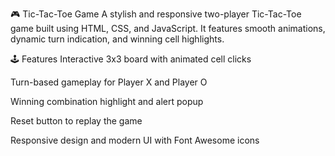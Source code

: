 🎮 Tic-Tac-Toe Game
A stylish and responsive two-player Tic-Tac-Toe game built using HTML, CSS, and JavaScript. It features smooth animations, dynamic turn indication, and winning cell highlights.

🕹️ Features
Interactive 3x3 board with animated cell clicks

Turn-based gameplay for Player X and Player O

Winning combination highlight and alert popup

Reset button to replay the game

Responsive design and modern UI with Font Awesome icons
